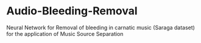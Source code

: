 # Audio-Bleeding-Removal
Neural Network for Removal of bleeding in carnatic music (Saraga dataset) for the application of Music Source Separation

